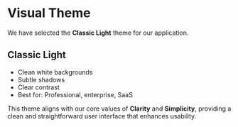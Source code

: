 # Visual Theme

We have selected the **Classic Light** theme for our application.

## Classic Light

- Clean white backgrounds
- Subtle shadows
- Clear contrast
- Best for: Professional, enterprise, SaaS

This theme aligns with our core values of **Clarity** and **Simplicity**, providing a clean and straightforward user interface that enhances usability.